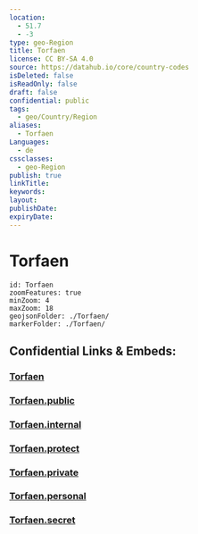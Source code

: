 ```yaml
---
location:
  - 51.7
  - -3
type: geo-Region
title: Torfaen
license: CC BY-SA 4.0
source: https://datahub.io/core/country-codes
isDeleted: false
isReadOnly: false
draft: false
confidential: public
tags:
  - geo/Country/Region
aliases:
  - Torfaen
Languages:
  - de
cssclasses:
  - geo-Region
publish: true
linkTitle:
keywords:
layout:
publishDate:
expiryDate:
---
```


# Torfaen

```leaflet
id: Torfaen
zoomFeatures: true 
minZoom: 4 
maxZoom: 18
geojsonFolder: ./Torfaen/
markerFolder: ./Torfaen/
```


## Confidential Links & Embeds: 

### [Torfaen](/_Standards/Earth/Continent/Europe/Europe~North/UK/Wales/counties~Wales/Torfaen.md) 

### [Torfaen.public](/_public/Earth/Continent/Europe/Europe~North/UK/Wales/counties~Wales/Torfaen.public.md) 

### [Torfaen.internal](/_internal/Earth/Continent/Europe/Europe~North/UK/Wales/counties~Wales/Torfaen.internal.md) 

### [Torfaen.protect](/_protect/Earth/Continent/Europe/Europe~North/UK/Wales/counties~Wales/Torfaen.protect.md) 

### [Torfaen.private](/_private/Earth/Continent/Europe/Europe~North/UK/Wales/counties~Wales/Torfaen.private.md) 

### [Torfaen.personal](/_personal/Earth/Continent/Europe/Europe~North/UK/Wales/counties~Wales/Torfaen.personal.md) 

### [Torfaen.secret](/_secret/Earth/Continent/Europe/Europe~North/UK/Wales/counties~Wales/Torfaen.secret.md)

